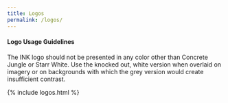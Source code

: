 ```yaml
---
title: Logos
permalink: /logos/
---
```


#### **Logo Usage Guidelines**

The INK logo should not be presented in any color other than Concrete Jungle or Starr White. Use the knocked out, white version when overlaid on imagery or on backgrounds with which the grey version would create insufficient contrast.

{% include logos.html %}